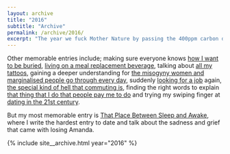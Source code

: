 ```yaml
---
layout: archive
title: "2016"
subtitle: "Archive"
permalink: /archive/2016/
excerpt: "The year we fuck Mother Nature by passing the 400ppm carbon dioxide threshold."
---
```

Other memorable entries include; making sure everyone knows [how I want to be buried][mortem], [living on a meal replacement beverage][joylent], talking about [all my tattoos][ink], gaining a deeper understanding for [the misogyny women and marginalised people go through every day][misogyny], suddenly [looking for a job][employment] again, [the special kind of hell that commuting is][dante], finding the right words to explain [that thing that I do that people pay me to do][commonwords] and trying my swiping finger at [dating in the 21st century][dating].

But my most memorable entry is [That Place Between Sleep and Awake][sleep], where I write the hardest entry to date and talk about the sadness and grief that came with losing Amanda.

[mortem]: /blog/planning-a-post-mortem-party
[joylent]: /blog/the-joys-of-living-on-joylent
[ink]: /blog/imaginative-ink-a-tattoo-story
[misogyny]: /blog/mice-men-and-the-wonderful-wizard-of-misogyny
[employment]: /blog/the-pursuit-of-employment
[dante]: /blog/dantes-tenth-circle-commuting
[commonwords]: /blog/this-is-how-you-tell-a-computer-which-place-to-go-to
[dating]: /blog/dating-in-the-21st-century
[sleep]: /blog/that-place-between-sleep-and-awake
[2016]: /archive/2016

{% include site__archive.html year="2016" %}

